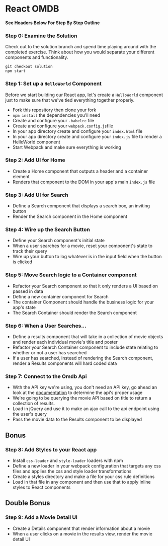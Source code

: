 # React OMDB

**See Headers Below For Step By Step Outline**

### Step 0: Examine the Solution

Check out to the solution branch and spend time playing around with the completed exercise. Think about how you would separate your different components and functionality.

```
git checkout solution
npm start
```

### Step 1: Set up a `HelloWorld` Component

Before we start building our React app, let's create a `HelloWorld` component just to make sure that we've tied everything together properly.

- Fork this repository then clone your fork
- `npm install` the dependencies you'll need
- Create and configure your `.babelrc` file
- Create and configure your `webpack.config.js`file
- In your app directory create and configure your `index.html` file
- In your app directory create and configure your `index.js` file to render a HelloWorld component
- Start Webpack and make sure everything is working

### Step 2: Add UI for Home

- Create a Home component that outputs a header and a container element
- Renders that component to the DOM in your app's main `index.js` file

### Step 3: Add UI for Search

- Define a Search component that displays a search box, an inviting button
- Render the Search component in the Home component

### Step 4: Wire up the Search Button

- Define your Search component's initial state
- When a user searches for a movie, reset your component's state to track their query
- Wire up your button to log whatever is in the input field when the button is clicked

### Step 5: Move Search logic to a Container component

- Refactor your Search component so that it only renders a UI based on passed in data
- Define a new container component for Search
- The container Component should handle the business logic for your app's state
- The Search Container should render the Search component

### Step 6: When a User Searches...

- Define a results component that will take in a collection of movie objects and render each individual movie's title and poster
- Refactor your Search Container component to include state relating to whether or not a user has searched
- If a user has searched, instead of rendering the Search component, render a Results components will hard coded data

### Step 7: Connect to the Omdb Api

- With the API key we're using, you don't need an API key, go ahead an look at the [documentation](http://omdbapi.com/) to determine the api's proper usage
- We're going to be querying the movie API based on title to return a collection of results.
- Load in jQuery and use it to make an ajax call to the api endpoint using the user's query
- Pass the movie data to the Results component to be displayed

## Bonus

### Step 8: Add Styles to your React app

- Install `css-loader` and `style-loader` loaders with npm
- Define a new loader in your webpack configuration that targets any css files and applies the css and style loader transformations
- Create a styles directory and make a file for your css rule definitions
- Load in that file in any component and then use that to apply inline styles to React components

## Double Bonus

### Step 9: Add a Movie Detail UI

- Create a Details component that render information about a movie
- When a user clicks on a movie in the results view, render the movie detail UI
